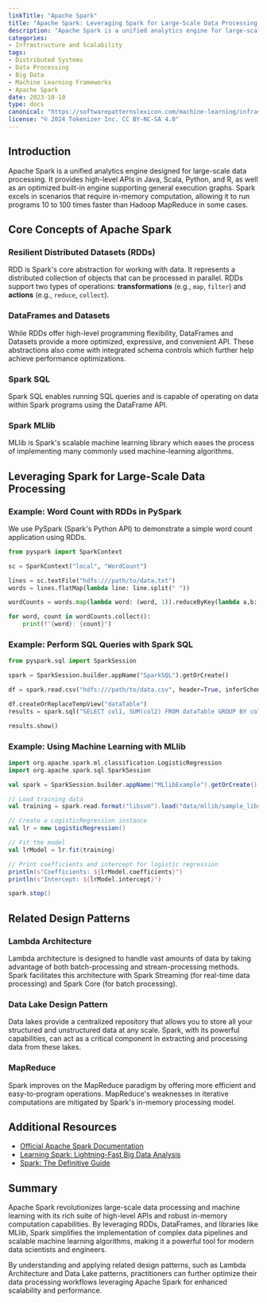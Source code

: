```yaml
---
linkTitle: "Apache Spark"
title: "Apache Spark: Leveraging Spark for Large-Scale Data Processing and Machine Learning"
description: "Apache Spark is a unified analytics engine for large-scale data processing. This design pattern discusses how to leverage Spark for efficient and scalable data processing and machine learning tasks."
categories:
- Infrastructure and Scalability
tags:
- Distributed Systems
- Data Processing
- Big Data
- Machine Learning Frameworks
- Apache Spark
date: 2023-10-10
type: docs
canonical: "https://softwarepatternslexicon.com/machine-learning/infrastructure-and-scalability/distributed-systems/apache-spark"
license: "© 2024 Tokenizer Inc. CC BY-NC-SA 4.0"
---
```


## Introduction

Apache Spark is a unified analytics engine designed for large-scale data processing. It provides high-level APIs in Java, Scala, Python, and R, as well as an optimized built-in engine supporting general execution graphs. Spark excels in scenarios that require in-memory computation, allowing it to run programs 10 to 100 times faster than Hadoop MapReduce in some cases.

## Core Concepts of Apache Spark

### Resilient Distributed Datasets (RDDs)

RDD is Spark's core abstraction for working with data. It represents a distributed collection of objects that can be processed in parallel. RDDs support two types of operations: **transformations** (e.g., `map`, `filter`) and **actions** (e.g., `reduce`, `collect`).

### DataFrames and Datasets

While RDDs offer high-level programming flexibility, DataFrames and Datasets provide a more optimized, expressive, and convenient API. These abstractions also come with integrated schema controls which further help achieve performance optimizations.

### Spark SQL

Spark SQL enables running SQL queries and is capable of operating on data within Spark programs using the DataFrame API.

### Spark MLlib

MLlib is Spark's scalable machine learning library which eases the process of implementing many commonly used machine-learning algorithms.

## Leveraging Spark for Large-Scale Data Processing

### Example: Word Count with RDDs in PySpark

We use PySpark (Spark's Python API) to demonstrate a simple word count application using RDDs.

```python
from pyspark import SparkContext

sc = SparkContext("local", "WordCount")

lines = sc.textFile("hdfs:///path/to/data.txt")
words = lines.flatMap(lambda line: line.split(" "))

wordCounts = words.map(lambda word: (word, 1)).reduceByKey(lambda a,b: a + b)

for word, count in wordCounts.collect():
    print(f"{word}: {count}")
```

### Example: Perform SQL Queries with Spark SQL

```python
from pyspark.sql import SparkSession

spark = SparkSession.builder.appName("SparkSQL").getOrCreate()

df = spark.read.csv("hdfs:///path/to/data.csv", header=True, inferSchema=True)

df.createOrReplaceTempView("dataTable")
results = spark.sql("SELECT col1, SUM(col2) FROM dataTable GROUP BY col1")

results.show()
```

### Example: Using Machine Learning with MLlib

```scala
import org.apache.spark.ml.classification.LogisticRegression
import org.apache.spark.sql.SparkSession

val spark = SparkSession.builder.appName("MLlibExample").getOrCreate()

// Load training data
val training = spark.read.format("libsvm").load("data/mllib/sample_libsvm_data.txt")

// Create a LogisticRegression instance
val lr = new LogisticRegression()

// Fit the model
val lrModel = lr.fit(training)

// Print coefficients and intercept for logistic regression
println(s"Coefficients: ${lrModel.coefficients}")
println(s"Intercept: ${lrModel.intercept}")

spark.stop()
```

## Related Design Patterns

### Lambda Architecture

Lambda architecture is designed to handle vast amounts of data by taking advantage of both batch-processing and stream-processing methods. Spark facilitates this architecture with Spark Streaming (for real-time data processing) and Spark Core (for batch processing).

### Data Lake Design Pattern

Data lakes provide a centralized repository that allows you to store all your structured and unstructured data at any scale. Spark, with its powerful capabilities, can act as a critical component in extracting and processing data from these lakes.

### MapReduce

Spark improves on the MapReduce paradigm by offering more efficient and easy-to-program operations. MapReduce's weaknesses in iterative computations are mitigated by Spark's in-memory processing model.

## Additional Resources

- [Official Apache Spark Documentation](https://spark.apache.org/docs/latest/)
- [Learning Spark: Lightning-Fast Big Data Analysis](https://www.oreilly.com/library/view/learning-spark/9781449359034/)
- [Spark: The Definitive Guide](https://databricks.com/spark/the-definitive-guide)

## Summary

Apache Spark revolutionizes large-scale data processing and machine learning with its rich suite of high-level APIs and robust in-memory computation capabilities. By leveraging RDDs, DataFrames, and libraries like MLlib, Spark simplifies the implementation of complex data pipelines and scalable machine learning algorithms, making it a powerful tool for modern data scientists and engineers.

By understanding and applying related design patterns, such as Lambda Architecture and Data Lake patterns, practitioners can further optimize their data processing workflows leveraging Apache Spark for enhanced scalability and performance.
